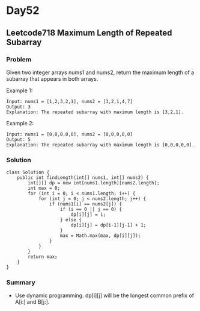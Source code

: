 # Day52
## Leetcode718 Maximum Length of Repeated Subarray
### Problem
Given two integer arrays nums1 and nums2, return the maximum length of a subarray that appears in both arrays.

 

Example 1:
```
Input: nums1 = [1,2,3,2,1], nums2 = [3,2,1,4,7]
Output: 3
Explanation: The repeated subarray with maximum length is [3,2,1].
```
Example 2:
```
Input: nums1 = [0,0,0,0,0], nums2 = [0,0,0,0,0]
Output: 5
Explanation: The repeated subarray with maximum length is [0,0,0,0,0].
```

### Solution
```
class Solution {
    public int findLength(int[] nums1, int[] nums2) {
        int[][] dp = new int[nums1.length][nums2.length];
        int max = 0;
        for (int i = 0; i < nums1.length; i++) {
            for (int j = 0; j < nums2.length; j++) {
                if (nums1[i] == nums2[j]) {
                    if (i == 0 || j == 0) {
                        dp[i][j] = 1;
                    } else {
                        dp[i][j] = dp[i-1][j-1] + 1;
                    }
                    max = Math.max(max, dp[i][j]);
                }
            }
        }
        return max;
    }
}
```


### Summary
- Use dynamic programming. dp[i][j] will be the longest common prefix of A[i:] and B[j:].
